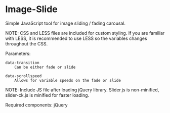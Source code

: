 Image-Slide
===========

Simple JavaScript tool for image sliding / fading carousal. 


NOTE: CSS and LESS files are included for custom styling.  If you are familiar with LESS, it is recommended to use LESS so the variables changes throughout the CSS. 


Parameters: 

	data-transition
		Can be either fade or slide

	data-scrollspeed
		Allows for variable speeds on the fade or slide
	
	

NOTE:  Include JS file after loading jQuery library.  Slider.js is non-minified, slider-ck.js is minified for faster loading.


Required components:
jQuery
